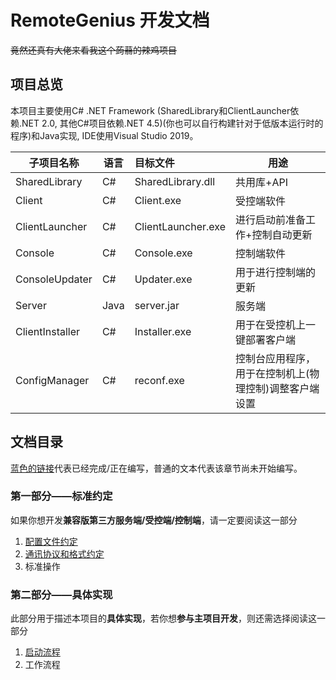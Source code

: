 # RemoteGenius 开发文档

~~竟然还真有大佬来看我这个蒟蒻的辣鸡项目~~

## 项目总览

本项目主要使用C# .NET Framework (SharedLibrary和ClientLauncher依赖.NET 2.0, 其他C#项目依赖.NET 4.5)(你也可以自行构建针对于低版本运行时的程序)和Java实现, IDE使用Visual Studio 2019。

|子项目名称     |语言   |目标文件           |用途                               |
|---------------|-------|:------------------|-----------------------------------|
|SharedLibrary  |C#     |SharedLibrary.dll  |共用库+API                         |
|Client         |C#     |Client.exe         |受控端软件                         |
|ClientLauncher |C#     |ClientLauncher.exe |进行启动前准备工作+控制自动更新    |
|Console        |C#     |Console.exe        |控制端软件                         |
|ConsoleUpdater |C#     |Updater.exe        |用于进行控制端的更新               |
|Server         |Java   |server.jar         |服务端                             |
|ClientInstaller|C#     |Installer.exe      |用于在受控机上一键部署客户端       |
|ConfigManager  |C#     |reconf.exe         |控制台应用程序，用于在控制机上(物理控制)调整客户端设置|

## 文档目录

[蓝色的链接](#文档目录)代表已经完成/正在编写，普通的文本代表该章节尚未开始编写。

### 第一部分——标准约定

如果你想开发**兼容版第三方服务端/受控端/控制端**，请一定要阅读这一部分

1. [配置文件约定](配置文件约定.md)
2. [通讯协议和格式约定](通讯协议和格式约定.md)
3. 标准操作

### 第二部分——具体实现

此部分用于描述本项目的**具体实现**，若你想**参与主项目开发**，则还需选择阅读这一部分

1. [启动流程](启动流程.md)
2. 工作流程
